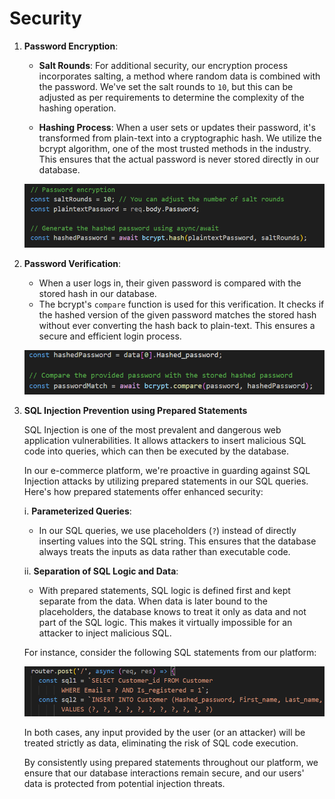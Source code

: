 # Security

1. **Password Encryption**:
   - **Salt Rounds**: For additional security, our encryption process incorporates salting, a method where random data is combined with the password. We've set the salt rounds to `10`, but this can be adjusted as per requirements to determine the complexity of the hashing operation.

   - **Hashing Process**: When a user sets or updates their password, it's transformed from plain-text into a cryptographic hash. We utilize the bcrypt algorithm, one of the most trusted methods in the industry. This ensures that the actual password is never stored directly in our database.

    ![alt text](https://github.com/irudachirath/E-commerce_platform_doc/blob/main/hash_password.png?raw=true)

2. **Password Verification**:
   - When a user logs in, their given password is compared with the stored hash in our database.
   - The bcrypt's `compare` function is used for this verification. It checks if the hashed version of the given password matches the stored hash without ever converting the hash back to plain-text. This ensures a secure and efficient login process.

   ![alt text](https://github.com/irudachirath/E-commerce_platform_doc/blob/main/compare_password.png?raw=true)


3. **SQL Injection Prevention using Prepared Statements**

    SQL Injection is one of the most prevalent and dangerous web application vulnerabilities. It allows attackers to insert malicious SQL code into queries, which can then be executed by the database.

    In our e-commerce platform, we're proactive in guarding against SQL Injection attacks by utilizing prepared statements in our SQL queries. Here's how prepared statements offer enhanced security:

    i. **Parameterized Queries**:
    - In our SQL queries, we use placeholders (`?`) instead of directly inserting values into the SQL string. This ensures that the database always treats the inputs as data rather than executable code.
    
    ii. **Separation of SQL Logic and Data**:
    - With prepared statements, SQL logic is defined first and kept separate from the data. When data is later bound to the placeholders, the database knows to treat it only as data and not part of the SQL logic. This makes it virtually impossible for an attacker to inject malicious SQL.

    For instance, consider the following SQL statements from our platform:

    ![alt text](https://github.com/irudachirath/E-commerce_platform_doc/blob/main/prepared_statements.png?raw=true)

    In both cases, any input provided by the user (or an attacker) will be treated strictly as data, eliminating the risk of SQL code execution.

    By consistently using prepared statements throughout our platform, we ensure that our database interactions remain secure, and our users' data is protected from potential injection threats.
